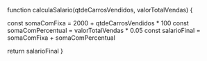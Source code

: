 function calculaSalario(qtdeCarrosVendidos, valorTotalVendas) {

const somaComFixa = 2000 + qtdeCarrosVendidos * 100
const somaComPercentual = valorTotalVendas * 0.05
const salarioFinal = somaComFixa + somaComPercentual

return salarioFinal
}